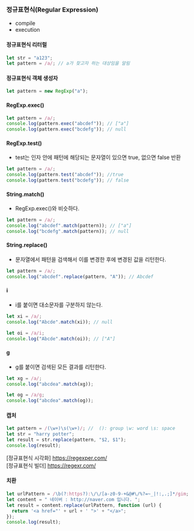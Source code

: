### 정규표현식(Regular Expression)

- compile
- execution

#### 정규표현식 리터럴

```js
let str = "a123";
let pattern = /a/; // a가 찾고자 하는 대상임을 알림
```

#### 정규표현식 객체 생성자

```js
let pattern = new RegExp("a");
```

#### RegExp.exec()

```js
let pattern = /a/;
console.log(pattern.exec("abcdef")); // ["a"]
console.log(pattern.exec("bcdefg")); // null
```

#### RegExp.test()

- test는 인자 안에 패턴에 해당되는 문자열이 있으면 true, 없으면 false 반환

```js
let pattern = /a/;
console.log(pattern.test("abcdef")); //true
console.log(pattern.test("bcdefg")); // false
```

#### String.match()

- RegExp.exec()와 비슷하다.

```js
let pattern = /a/;
console.log("abcdef".match(pattern)); // ["a"]
console.log("bcdefg".match(pattern)); // null
```

#### String.replace()

- 문자열에서 패턴을 검색해서 이를 변경한 후에 변경된 값을 리턴한다.

```js
let pattern = /a/;
console.log("abcdef".replace(pattern, "A")); // Abcdef
```

#### i

- i를 붙이면 대소문자를 구분하지 않는다.

```js
let xi = /a/;
console.log("Abcde".match(xi)); // null

let oi = /a/i;
console.log("Abcde".match(oi)); // ["A"]
```

#### g

- g를 붙이면 검색된 모든 결과를 리턴한다.

```js
let xg = /a/;
console.log("abcdea".match(xg));

let og = /a/g;
console.log("abcdea".match(og));
```

#### 캡처

```js
let pattern = /(\w+)\s(\w+)/; //  (): group \w: word \s: space
let str = "harry potter";
let result = str.replace(pattern, "$2, $1");
console.log(result);
```

[정규표현식 시각화]  https://regexper.com/  
[정규표현식 빌더]  https://regexr.com/  

#### 치환

```js
let urlPattern = /\b(?:https?):\/\/[a-z0-9-+&@#\/%?=~_|!:,.;]*/gim;
let content = " 네이버 : http://naver.com 입니다. ";
let result = content.replace(urlPattern, function (url) {
  return '<a href="' + url + ' ">' + "</a>";
});
console.log(result);
```
